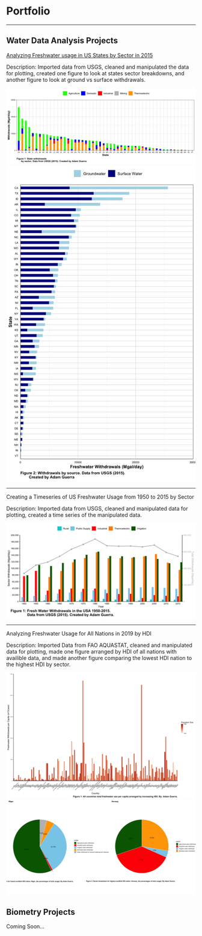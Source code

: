 # Portfolio

---

## Water Data Analysis Projects

<a href = "https://raw.githubusercontent.com/AdamGuerra/Portfolio/main/Guerra_Adam_lab_05.html"> Analyzing Freshwater usage in US States by Sector in 2015 </a>

Description: Imported data from USGS, cleaned and manipulated the data for plotting, created one figure to look at states sector breakdowns, and another figure to look at ground vs surface withdrawals.

<img src="assets/img/lab_5_1.png"> <img src="assets/img/lab_5_2.png">

---
Creating a Timeseries of US Freshwater Usage from 1950 to 2015 by Sector

Description:  Imported data from USGS, cleaned and manipulated data for plotting, created a time series of the manipulated data.

<img src="assets/img/lab_7_1.png">

---
Analyzing Freshwater Usage for All Nations in 2019 by HDI

Description: Imported Data from FAO AQUASTAT, cleaned and manipulated data for plotting, made one figure arranged by HDI of all nations with availible data, and made another figure comparing the lowest HDI nation to the highest HDI by sector.

<img src="assets/img/lab_8_1.png"> <img src="assets/img/lab_8_2.png">

## Biometry Projects

Coming Soon...

